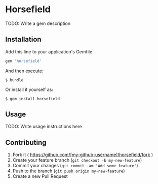 # Horsefield

TODO: Write a gem description

## Installation

Add this line to your application's Gemfile:

```ruby
gem 'horsefield'
```

And then execute:

    $ bundle

Or install it yourself as:

    $ gem install horsefield

## Usage

TODO: Write usage instructions here

## Contributing

1. Fork it ( https://github.com/[my-github-username]/horsefield/fork )
2. Create your feature branch (`git checkout -b my-new-feature`)
3. Commit your changes (`git commit -am 'Add some feature'`)
4. Push to the branch (`git push origin my-new-feature`)
5. Create a new Pull Request

